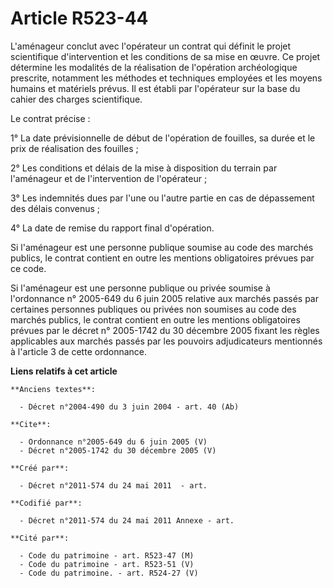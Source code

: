 # Article R523-44

L'aménageur conclut avec l'opérateur un contrat qui définit le projet scientifique d'intervention et les conditions de sa
mise en œuvre. Ce projet détermine les modalités de la réalisation de l'opération archéologique prescrite, notamment les
méthodes et techniques employées et les moyens humains et matériels prévus. Il est établi par l'opérateur sur la base du
cahier des charges scientifique.

Le contrat précise :

1° La date prévisionnelle de début de l'opération de fouilles, sa durée et le prix de réalisation des fouilles ;

2° Les conditions et délais de la mise à disposition du terrain par l'aménageur et de l'intervention de l'opérateur ;

3° Les indemnités dues par l'une ou l'autre partie en cas de dépassement des délais convenus ;

4° La date de remise du rapport final d'opération.

Si l'aménageur est une personne publique soumise au code des marchés publics, le contrat contient en outre les mentions
obligatoires prévues par ce code.

Si l'aménageur est une personne publique ou privée soumise à l'ordonnance n° 2005-649 du 6 juin 2005 relative aux marchés
passés par certaines personnes publiques ou privées non soumises au code des marchés publics, le contrat contient en outre
les mentions obligatoires prévues par le décret n° 2005-1742 du 30 décembre 2005 fixant les règles applicables aux marchés
passés par les pouvoirs adjudicateurs mentionnés à l'article 3 de cette ordonnance.

**Liens relatifs à cet article**

	**Anciens textes**:

	  - Décret n°2004-490 du 3 juin 2004 - art. 40 (Ab)

	**Cite**:

	  - Ordonnance n°2005-649 du 6 juin 2005 (V)
	  - Décret n°2005-1742 du 30 décembre 2005 (V)

	**Créé par**:

	  - Décret n°2011-574 du 24 mai 2011  - art.

	**Codifié par**:

	  - Décret n°2011-574 du 24 mai 2011 Annexe - art.

	**Cité par**:

	  - Code du patrimoine - art. R523-47 (M)
	  - Code du patrimoine - art. R523-51 (V)
	  - Code du patrimoine. - art. R524-27 (V)
